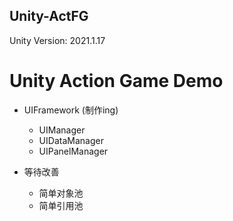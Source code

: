 ## Unity-ActFG
Unity Version: 2021.1.17

# Unity Action Game Demo

* UIFramework (制作ing)
    * UIManager
    * UIDataManager
    * UIPanelManager

* 等待改善
    * 简单对象池
    * 简单引用池